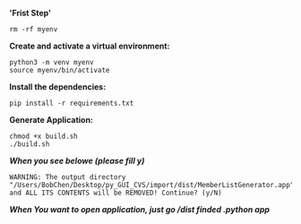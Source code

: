 **'Frist Step'**
  ```shell
  rm -rf myenv
  ```

**Create and activate a virtual environment:**
   ```shell
   python3 -m venv myenv
   source myenv/bin/activate
   ```

**Install the dependencies:**
   ```shell
   pip install -r requirements.txt
   ```

**Generate Application:**

```shell
chmod +x build.sh
./build.sh
```

***When you see belowe (please fill y)***
  ```
  WARNING: The output directory "/Users/BobChen/Desktop/py_GUI_CVS/import/dist/MemberListGenerator.app" and ALL ITS CONTENTS will be REMOVED! Continue? (y/N)
  ```

***When You want to open application, just go /dist finded .python app***
